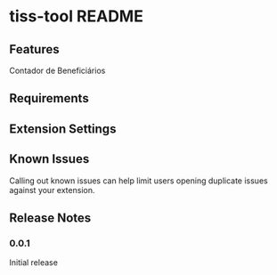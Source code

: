 # tiss-tool README

## Features

Contador de Beneficiários

## Requirements


## Extension Settings


## Known Issues

Calling out known issues can help limit users opening duplicate issues against your extension.

## Release Notes

### 0.0.1

Initial release